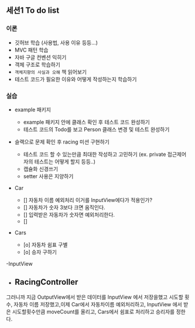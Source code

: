 ## 세션1 To do list

### 이론

- 깃허브 학습 (사용법, 사용 이유 등등...)
- MVC 패턴 학습
- 자바 구글 컨벤션 익히기
- 객체 구조로 학습하기
- `객체지향의 사실과 오해` 책 읽어보기
- 테스트 코드가 필요한 이유와 어떻게 작성하는지 학습하기

### 실습

- example 패키지
    - example 패키지 안에 클래스 확인 후 테스트 코드 완성하기
    - 테스트 코드의 Todo를 보고 Person 클래스 변경 및 테스트 완성하기

- 슬랙으로 문제 확인 후 racing 미션 구현하기
    - 테스트 코드 할 수 있는만큼 최대한 작성하고 고민하기 (ex. private 접근제어자의 테스트는 어떻게 할지 등등..)
    - 캡슐화 신경쓰기
    - setter 사용은 지양하기





- Car 
  - [] 자동차 이름 예외처리 이거를 InputView에다가 적용인가? 
  - [] 자동차가 숫자 3보다 크면 움직인다. 
  - [] 입력받은 자동차가 숫자면 예외처리한다. 
  - [] 
- Cars 
  - [o] 자동차 쉼표 구별 
  - [o] 승자 구하기 

-InputView


- RacingController 
  - 

그러니까 지금 OutputView에서 받은 데이터를 InputView 에서 저장을했고
시도할 횟수, 자동차 이름 저장했고,이제 Car에서  자동차이름 예외처리하고, InputView 에서 받은 
시도할횟수만큼 moveCount를 올리고, Cars에서 쉼표로 처리하고 승리자를 정한다. 
